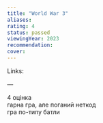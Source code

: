 ```yaml
---
title: "World War 3"
aliases: 
rating: 4
status: passed
viewingYear: 2023
recommendation: 
cover: 
---
```

Links:  

—

4 оцінка  
гарна гра, але поганий неткод  
гра по-типу батли

